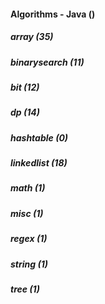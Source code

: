 ####  Algorithms - Java ()
##### array (35)
##### binarysearch (11)
##### bit (12)
##### dp (14)
##### hashtable (0)
##### linkedlist (18)
##### math (1)
##### misc (1)
##### regex (1)
##### string (1)
##### tree (1)

